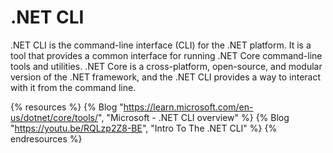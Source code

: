 # .NET CLI

.NET CLI is the command-line interface (CLI) for the .NET platform. It is a tool that provides a common interface for running .NET Core command-line tools and utilities. .NET Core is a cross-platform, open-source, and modular version of the .NET framework, and the .NET CLI provides a way to interact with it from the command line.

{% resources %}
  {% Blog "https://learn.microsoft.com/en-us/dotnet/core/tools/", "Microsoft - .NET CLI overview" %}
  {% Blog "https://youtu.be/RQLzp2Z8-BE", "Intro To The .NET CLI" %}
{% endresources %}